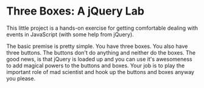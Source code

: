 # Three Boxes: A jQuery Lab

This little project is a hands-on exercise for getting comfortable dealing with events in JavaScript (with some help from jQuery).

The basic premise is pretty simple. You have three boxes. You also have three buttons. The buttons don't do anything and neither do the boxes. The good news, is that jQuery is loaded up and you can use it's awesomeness to add magical powers to the buttons and boxes. Your job is to play the important role of mad scientist and hook up the buttons and boxes anyway you please.